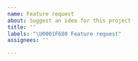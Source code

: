 ```yaml
---
name: Feature request
about: Suggest an idea for this project
title: ''
labels: "\U0001F680 Feature request"
assignees: ''

---
```

